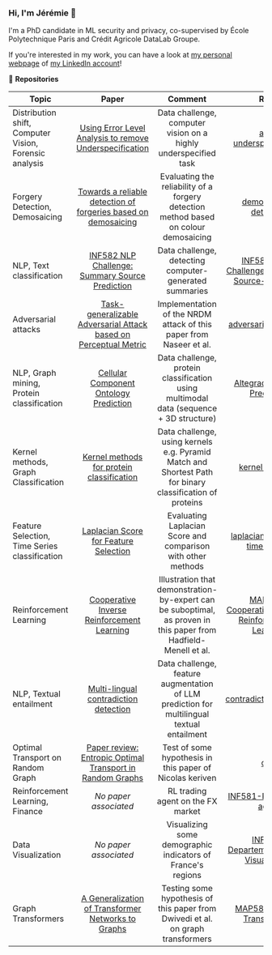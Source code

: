 ### Hi, I'm Jérémie 👋

I'm a PhD candidate in ML security and privacy, co-supervised by École Polytechnique Paris and Crédit Agricole DataLab Groupe. 

If you're interested in my work, you can have a look at [my personal webpage](https://dentanjeremie.github.io/#-invited-talks) of [my LinkedIn account](https://www.linkedin.com/in/jeremiedentan/)!

🌱 **Repositories**

|Topic|Paper|Comment|Repo|
|---|:---:|:---:|:---:|
Distribution shift, Computer Vision, Forensic analysis|[Using Error Level Analysis to remove Underspecification](http://dx.doi.org/10.13140/RG.2.2.25127.21925)|Data challenge, computer vision on a highly underspecified task|[age-underspecification](https://github.com/DentanJeremie/age-underspecification)
Forgery Detection, Demosaicing|[Towards a reliable detection of forgeries based on demosaicing](http://dx.doi.org/10.13140/RG.2.2.17584.02568)|Evaluating the reliability of a forgery detection method based on colour demosaicing|[demosaicing-detection](https://github.com/DentanJeremie/demosaicing-detection)
NLP, Text classification|[INF582 NLP Challenge: Summary Source Prediction](http://dx.doi.org/10.13140/RG.2.2.20076.85125)|Data challenge, detecting computer-generated summaries|[INF582-NLP-Challenge-Summary-Source-Prediction](https://github.com/DentanJeremie/INF582-NLP-Challenge-Summary-Source-Prediction)
Adversarial attacks|[Task-generalizable Adversarial Attack based on Perceptual Metric](https://arxiv.org/abs/1811.09020)|Implementation of the NRDM attack of this paper from Naseer et al.|[adversarialTransferts](https://github.com/DentanJeremie/adversarialTransferts)
NLP, Graph mining, Protein classification|[Cellular Component Ontology Prediction](http://dx.doi.org/10.13140/RG.2.2.11688.24321)|Data challenge, protein classification using multimodal data (sequence + 3D structure)|[Altegrad-Protein-Prediction](https://github.com/DentanJeremie/Altegrad-Protein-Prediction)
Kernel methods, Graph Classification|[Kernel methods for protein classification](https://www.researchgate.net/publication/369913644_Kernel_methods_for_protein_classification)|Data challenge, using kernels e.g. Pyramid Match and Shortest Path for binary classification of proteins|[kernel-proteins](https://github.com/DentanJeremie/kernel-proteins)
Feature Selection, Time Series classification|[Laplacian Score for Feature Selection](https://proceedings.neurips.cc/paper_files/paper/2005/file/b5b03f06271f8917685d14cea7c6c50a-Paper.pdf)|Evaluating Laplacian Score and comparison with other methods|[laplacian-score-4-time-series](https://github.com/decarpentierg/laplacian-score-4-time-series)
Reinforcement Learning|[Cooperative Inverse Reinforcement Learning](https://arxiv.org/abs/1606.03137)|Illustration that demonstration-by-expert can be suboptimal, as proven in this paper from Hadfield-Menell et al.|[MAP578-Cooperative-Inverse-Reinforcement-Learning](https://github.com/DentanJeremie/MAP578-Cooperative-Inverse-Reinforcement-Learning)
NLP, Textual entailment|[Multi-lingual contradiction detection](http://dx.doi.org/10.13140/RG.2.2.15043.68649)|Data challenge, feature augmentation of LLM prediction for multilingual textual entailment|[contradictionDetection](https://github.com/DentanJeremie/contradictionDetection)
Optimal Transport on Random Graph|[Paper review: Entropic Optimal Transport in Random Graphs](http://dx.doi.org/10.13140/RG.2.2.21754.57285)|Test of some hypothesis in this paper of Nicolas keriven|[otrg](https://github.com/DentanJeremie/otrg)
Reinforcement Learning, Finance|*No paper associated*|RL trading agent on the FX market|[INF581-RL-Trading-agent](https://github.com/DentanJeremie/INF581-RL-Trading-agent)
Data Visualization|*No paper associated*|Visualizing some demographic indicators of France's regions|[INF552-Departements-Data-Visualization](https://github.com/DentanJeremie/INF552-Departements-Data-Visualization)
Graph Transformers|[A Generalization of Transformer Networks to Graphs](https://arxiv.org/abs/2012.09699)|Testing some hypothesis of this paper from Dwivedi et al. on graph transformers|[MAP583-Graph-Transformers](https://github.com/DentanJeremie/MAP583-Graph-Transformers)

